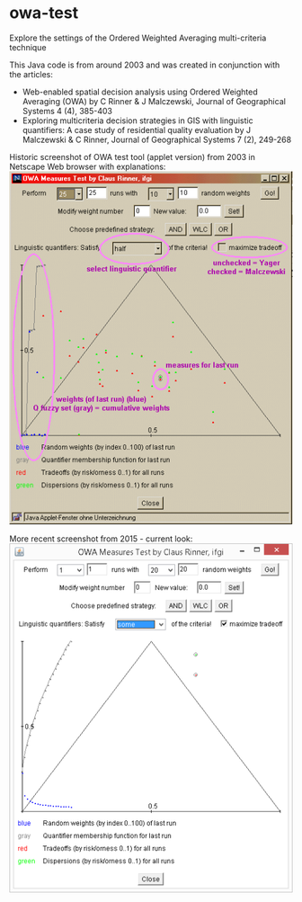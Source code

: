 # owa-test
Explore the settings of the Ordered Weighted Averaging multi-criteria technique

This Java code is from around 2003 and was created in conjunction with the articles: 
- Web-enabled spatial decision analysis using Ordered Weighted Averaging (OWA) 
  by C Rinner & J Malczewski, Journal of Geographical Systems 4 (4), 385-403
- Exploring multicriteria decision strategies in GIS with linguistic quantifiers: 
  A case study of residential quality evaluation
  by J Malczewski & C Rinner, Journal of Geographical Systems 7 (2), 249-268

Historic screenshot of OWA test tool (applet version) from 2003 in Netscape Web browser with explanations: 
![historic screenshot of OWA test tool with explanations](https://github.com/crinner/owa-test/blob/master/owa-test-screenshot.gif)

More recent screenshot from 2015 - current look: 
![recent screenshot of OWA test tool](https://github.com/crinner/owa-test/blob/master/OWA-Test_Screenshot.png)
